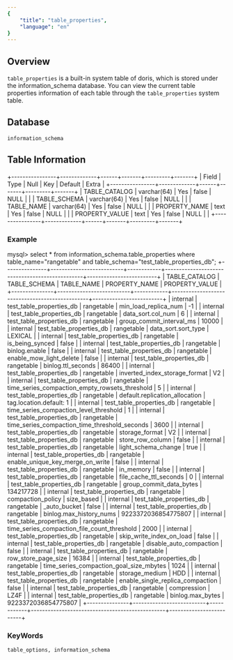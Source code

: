 ```yaml
---
{
    "title": "table_properties",
    "language": "en"
}
---
```


<!--
Licensed to the Apache Software Foundation (ASF) under one
or more contributor license agreements.  See the NOTICE file
distributed with this work for additional information
regarding copyright ownership.  The ASF licenses this file
to you under the Apache License, Version 2.0 (the
"License"); you may not use this file except in compliance
with the License.  You may obtain a copy of the License at

  http://www.apache.org/licenses/LICENSE-2.0

Unless required by applicable law or agreed to in writing,
software distributed under the License is distributed on an
"AS IS" BASIS, WITHOUT WARRANTIES OR CONDITIONS OF ANY
KIND, either express or implied.  See the License for the
specific language governing permissions and limitations
under the License.
-->

## Overview

`table_properties` is a built-in system table of doris, which is stored under the information_schema database. 
You can view the current table properties information of each table through the `table_properties` system table.

## Database

`information_schema`

## Table Information

+----------------+-------------+------+-------+---------+-------+
| Field          | Type        | Null | Key   | Default | Extra |
+----------------+-------------+------+-------+---------+-------+
| TABLE_CATALOG  | varchar(64) | Yes  | false | NULL    |       |
| TABLE_SCHEMA   | varchar(64) | Yes  | false | NULL    |       |
| TABLE_NAME     | varchar(64) | Yes  | false | NULL    |       |
| PROPERTY_NAME  | text        | Yes  | false | NULL    |       |
| PROPERTY_VALUE | text        | Yes  | false | NULL    |       |
+----------------+-------------+------+-------+---------+-------+


### Example
mysql> select * from information_schema.table_properties where table_name="rangetable" and table_schema="test_table_properties_db";
+---------------+--------------------------+------------+------------------------------------------------+-------------------------+
| TABLE_CATALOG | TABLE_SCHEMA             | TABLE_NAME | PROPERTY_NAME                                  | PROPERTY_VALUE          |
+---------------+--------------------------+------------+------------------------------------------------+-------------------------+
| internal      | test_table_properties_db | rangetable | min_load_replica_num                           | -1                      |
| internal      | test_table_properties_db | rangetable | data_sort.col_num                              | 6                       |
| internal      | test_table_properties_db | rangetable | group_commit_interval_ms                       | 10000                   |
| internal      | test_table_properties_db | rangetable | data_sort.sort_type                            | LEXICAL                 |
| internal      | test_table_properties_db | rangetable | is_being_synced                                | false                   |
| internal      | test_table_properties_db | rangetable | binlog.enable                                  | false                   |
| internal      | test_table_properties_db | rangetable | enable_mow_light_delete                        | false                   |
| internal      | test_table_properties_db | rangetable | binlog.ttl_seconds                             | 86400                   |
| internal      | test_table_properties_db | rangetable | inverted_index_storage_format                  | V2                      |
| internal      | test_table_properties_db | rangetable | time_series_compaction_empty_rowsets_threshold | 5                       |
| internal      | test_table_properties_db | rangetable | default.replication_allocation                 | tag.location.default: 1 |
| internal      | test_table_properties_db | rangetable | time_series_compaction_level_threshold         | 1                       |
| internal      | test_table_properties_db | rangetable | time_series_compaction_time_threshold_seconds  | 3600                    |
| internal      | test_table_properties_db | rangetable | storage_format                                 | V2                      |
| internal      | test_table_properties_db | rangetable | store_row_column                               | false                   |
| internal      | test_table_properties_db | rangetable | light_schema_change                            | true                    |
| internal      | test_table_properties_db | rangetable | enable_unique_key_merge_on_write               | false                   |
| internal      | test_table_properties_db | rangetable | in_memory                                      | false                   |
| internal      | test_table_properties_db | rangetable | file_cache_ttl_seconds                         | 0                       |
| internal      | test_table_properties_db | rangetable | group_commit_data_bytes                        | 134217728               |
| internal      | test_table_properties_db | rangetable | compaction_policy                              | size_based              |
| internal      | test_table_properties_db | rangetable | _auto_bucket                                   | false                   |
| internal      | test_table_properties_db | rangetable | binlog.max_history_nums                        | 9223372036854775807     |
| internal      | test_table_properties_db | rangetable | time_series_compaction_file_count_threshold    | 2000                    |
| internal      | test_table_properties_db | rangetable | skip_write_index_on_load                       | false                   |
| internal      | test_table_properties_db | rangetable | disable_auto_compaction                        | false                   |
| internal      | test_table_properties_db | rangetable | row_store_page_size                            | 16384                   |
| internal      | test_table_properties_db | rangetable | time_series_compaction_goal_size_mbytes        | 1024                    |
| internal      | test_table_properties_db | rangetable | storage_medium                                 | HDD                     |
| internal      | test_table_properties_db | rangetable | enable_single_replica_compaction               | false                   |
| internal      | test_table_properties_db | rangetable | compression                                    | LZ4F                    |
| internal      | test_table_properties_db | rangetable | binlog.max_bytes                               | 9223372036854775807     |
+---------------+--------------------------+------------+------------------------------------------------+-------------------------+



### KeyWords

    table_options, information_schema

